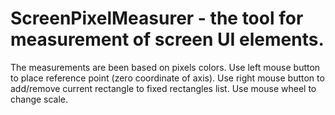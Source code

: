 # ScreenPixelMeasurer - the tool for measurement of screen UI elements.
The measurements are been based on pixels colors.
Use left mouse button to place reference point (zero coordinate of axis).
Use right mouse button to add/remove current rectangle to fixed rectangles list.
Use mouse wheel to change scale.
